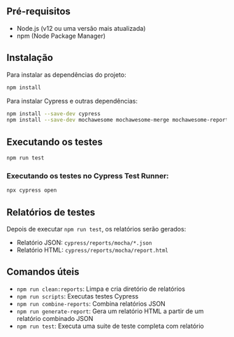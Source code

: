 ## Pré-requisitos

- Node.js (v12 ou uma versão mais atualizada)
- npm (Node Package Manager)

## Instalação

Para instalar as dependências do projeto:

```bash
npm install
```

Para instalar Cypress e outras dependências:

```bash
npm install --save-dev cypress
npm install --save-dev mochawesome mochawesome-merge mochawesome-report-generator cypress-multi-reporters
```

## Executando os testes

```bash
npm run test
```

### Executando os testes no Cypress Test Runner:

```bash
npx cypress open
```

## Relatórios de testes

Depois de executar `npm run test`, os relatórios serão gerados:

- Relatório JSON: `cypress/reports/mocha/*.json`
- Relatório HTML: `cypress/reports/mocha/report.html`


## Comandos úteis

- `npm run clean:reports`: Limpa e cria diretório de relatórios
- `npm run scripts`: Executas testes Cypress
- `npm run combine-reports`: Combina relatórios JSON
- `npm run generate-report`: Gera um relatório HTML a partir de um relatório combinado JSON
- `npm run test`: Executa uma suite de teste completa com relatório